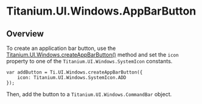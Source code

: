 # Titanium.UI.Windows.AppBarButton

<TypeHeader/>

## Overview

To create an application bar button, use the
[Titanium.UI.Windows.createAppBarButton()](Titanium.UI.Windows.createAppBarButton) method
and set the `icon` property to one of the `Titanium.UI.Windows.SystemIcon` constants.

    var addButton = Ti.UI.Windows.createAppBarButton({
        icon: Titanium.UI.Windows.SystemIcon.ADD
    });

Then, add the button to a `Titanium.UI.Windows.CommandBar` object.

<ApiDocs/>
